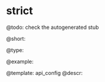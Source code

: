 strict
=============

@todo:
	check the autogenerated stub


@short:
	

@type:

@example:

@template:	api_config
@descr:


